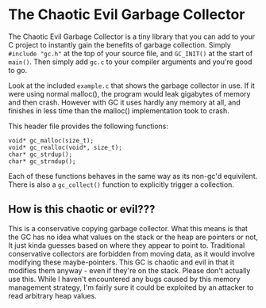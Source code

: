 # The Chaotic Evil Garbage Collector

The Chaotic Evil Garbage Collector is a tiny library that you can add to your C project to instantly gain the benefits of garbage collection. Simply ```#include "gc.h"``` at the top of your source file, and ```GC_INIT()``` at the start of ```main()```. Then simply add ```gc.c``` to your compiler arguments and you're good to go.

Look at the included ```example.c``` that shows the garbage collector in use. If it were using normal malloc(), the program would leak gigabytes of memory and then crash. However with GC it uses hardly any memory at all, and finishes in less time than the malloc() implementation took to crash.

This header file provides the following functions:
```
void* gc_malloc(size_t);
void* gc_realloc(void*, size_t);
char* gc_strdup();
char* gc_strndup();
```

Each of these functions behaves in the same way as its non-gc'd equivilent. There is also a ```gc_collect()``` function to explicitly trigger a collection.

## How is this chaotic or evil???

This is a conservative copying garbage collector. What this means is that the GC has no idea what values on the stack or the heap are pointers or not, It just kinda guesses based on where they appear to point to. Traditional conservative collectors are forbidden from moving data, as it would involve modifying these maybe-pointers. This GC is chaotic and evil in that it modifies them anyway - even if they're on the stack. Please don't actually use this. While I haven't encountered any bugs caused by this memory management strategy, I'm fairly sure it could be exploited by an attacker to read arbitrary heap values.


